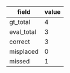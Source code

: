 | field | value |
|---|---|
| gt_total | 4 |
| eval_total | 3 |
| correct | 3 |
| misplaced | 0 |
| missed | 1 |
